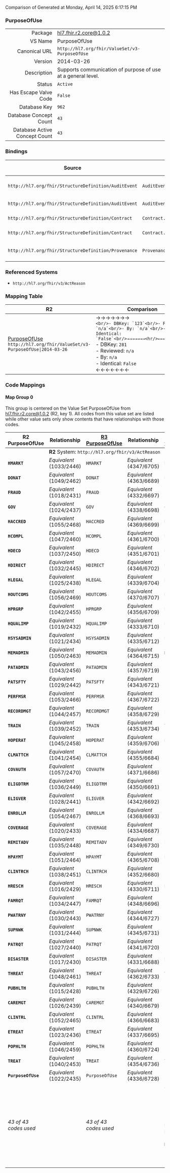 Comparison of 
Generated at Monday, April 14, 2025 6:17:15 PM

### PurposeOfUse

|      |     |
| ---: | --- |
| Package | hl7.fhir.r2.core@1.0.2 |
| VS Name | PurposeOfUse |
| Canonical URL | `http://hl7.org/fhir/ValueSet/v3-PurposeOfUse` |
| Version | 2014-03-26 |
| Description | Supports communication of purpose of use at a general level. |
| Status | `Active` |
| Has Escape Valve Code | `False` |
| Database Key | `962` |
| Database Concept Count | `43` |
| Database Active Concept Count | `43` |
### Bindings

| Source | Element | Binding | Strength | Element Short |
| ------ | ------- | ------- | -------- | ------------- |
| `http://hl7.org/fhir/StructureDefinition/AuditEvent` | `AuditEvent.event.purposeOfEvent` | `http://hl7.org/fhir/ValueSet/v3-PurposeOfUse` | `Extensible` | The purposeOfUse of the event |
| `http://hl7.org/fhir/StructureDefinition/AuditEvent` | `AuditEvent.participant.purposeOfUse` | `http://hl7.org/fhir/ValueSet/v3-PurposeOfUse` | `Extensible` | Reason given for this user |
| `http://hl7.org/fhir/StructureDefinition/Contract` | `Contract.actionReason` | `http://hl7.org/fhir/ValueSet/v3-PurposeOfUse` | `Example` | Contract Action Reason |
| `http://hl7.org/fhir/StructureDefinition/Contract` | `Contract.term.actionReason` | `http://hl7.org/fhir/ValueSet/v3-PurposeOfUse` | `Example` | Contract Term Action Reason |
| `http://hl7.org/fhir/StructureDefinition/Provenance` | `Provenance.reason` | `http://hl7.org/fhir/ValueSet/v3-PurposeOfUse` | `Extensible` | Reason the activity is occurring |

### Referenced Systems

* `http://hl7.org/fhir/v3/ActReason`
### Mapping Table

| R2 | Comparison | R3 | Comparison | R4 | Comparison | R4B | Comparison | R5
| --- | --- | --- | --- | --- | --- | --- | --- | ---
| [PurposeOfUse](/docs/R2/ValueSets/PurposeOfUse.md)<br/> `http://hl7.org/fhir/ValueSet/v3-PurposeOfUse\|2014-03-26` | →→→→→→→<br/>``<br/>- DBKey: `123`<br/>- Reviewed: `n/a`<br/>- By: `n/a`<br/>- Identical: `False`<br/>→→→→→→→<hr/>←←←←←←←<br/>``<br/>- DBKey: `281`<br/>- Reviewed: `n/a`<br/>- By: `n/a`<br/>- Identical: `False`<br/>←←←←←←←| [PurposeOfUse](/docs/R3/ValueSets/PurposeOfUse.md)<br/> `http://hl7.org/fhir/ValueSet/v3-PurposeOfUse\|2014-03-26` | →→→→→→→<br/>``<br/>- DBKey: `477`<br/>- Reviewed: `n/a`<br/>- By: `n/a`<br/>- Identical: `False`<br/>→→→→→→→<hr/>←←←←←←←<br/>``<br/>- DBKey: `701`<br/>- Reviewed: `n/a`<br/>- By: `n/a`<br/>- Identical: `False`<br/>←←←←←←←| [v3.PurposeOfUse](/docs/R4/ValueSets/V3PurposeOfUse.md)<br/> `http://terminology.hl7.org/ValueSet/v3-PurposeOfUse\|2014-03-26` | <br/>*no map*<br/><hr/><br/>*no map*<br/>| | | | 
### Code Mappings


#### Map Group 0

This group is centered on the Value Set PurposeOfUse from hl7.fhir.r2.core@1.0.2 (R2, key 1).
All codes from this value set are listed while other value sets only show contents that have relationships with those codes.

| R2 PurposeOfUse| Relationship | [R3 PurposeOfUse](/docs/R3/ValueSets/PurposeOfUse.md)| Relationship | [R4 v3.PurposeOfUse](/docs/R4/ValueSets/V3PurposeOfUse.md)| Relationship | *No Map* | Relationship | *No Map* 
| --- | --- | --- | --- | --- | --- | --- | --- | ---
| <td colspan="8">**R2** System: `http://hl7.org/fhir/v3/ActReason`
| **`HMARKT`**| _Equivalent_ <br/>(1033/2446)| `HMARKT`| _Equivalent_ <br/>(4347/6705)| `HMARKT`| | | | | 
| **`DONAT`**| _Equivalent_ <br/>(1049/2462)| `DONAT`| _Equivalent_ <br/>(4363/6689)| `DONAT`| | | | | 
| **`FRAUD`**| _Equivalent_ <br/>(1018/2431)| `FRAUD`| _Equivalent_ <br/>(4332/6697)| `FRAUD`| | | | | 
| **`GOV`**| _Equivalent_ <br/>(1024/2437)| `GOV`| _Equivalent_ <br/>(4338/6698)| `GOV`| | | | | 
| **`HACCRED`**| _Equivalent_ <br/>(1055/2468)| `HACCRED`| _Equivalent_ <br/>(4369/6699)| `HACCRED`| | | | | 
| **`HCOMPL`**| _Equivalent_ <br/>(1047/2460)| `HCOMPL`| _Equivalent_ <br/>(4361/6700)| `HCOMPL`| | | | | 
| **`HDECD`**| _Equivalent_ <br/>(1037/2450)| `HDECD`| _Equivalent_ <br/>(4351/6701)| `HDECD`| | | | | 
| **`HDIRECT`**| _Equivalent_ <br/>(1032/2445)| `HDIRECT`| _Equivalent_ <br/>(4346/6702)| `HDIRECT`| | | | | 
| **`HLEGAL`**| _Equivalent_ <br/>(1025/2438)| `HLEGAL`| _Equivalent_ <br/>(4339/6704)| `HLEGAL`| | | | | 
| **`HOUTCOMS`**| _Equivalent_ <br/>(1056/2469)| `HOUTCOMS`| _Equivalent_ <br/>(4370/6707)| `HOUTCOMS`| | | | | 
| **`HPRGRP`**| _Equivalent_ <br/>(1042/2455)| `HPRGRP`| _Equivalent_ <br/>(4356/6709)| `HPRGRP`| | | | | 
| **`HQUALIMP`**| _Equivalent_ <br/>(1019/2432)| `HQUALIMP`| _Equivalent_ <br/>(4333/6710)| `HQUALIMP`| | | | | 
| **`HSYSADMIN`**| _Equivalent_ <br/>(1021/2434)| `HSYSADMIN`| _Equivalent_ <br/>(4335/6712)| `HSYSADMIN`| | | | | 
| **`MEMADMIN`**| _Equivalent_ <br/>(1050/2463)| `MEMADMIN`| _Equivalent_ <br/>(4364/6715)| `MEMADMIN`| | | | | 
| **`PATADMIN`**| _Equivalent_ <br/>(1043/2456)| `PATADMIN`| _Equivalent_ <br/>(4357/6719)| `PATADMIN`| | | | | 
| **`PATSFTY`**| _Equivalent_ <br/>(1029/2442)| `PATSFTY`| _Equivalent_ <br/>(4343/6721)| `PATSFTY`| | | | | 
| **`PERFMSR`**| _Equivalent_ <br/>(1053/2466)| `PERFMSR`| _Equivalent_ <br/>(4367/6722)| `PERFMSR`| | | | | 
| **`RECORDMGT`**| _Equivalent_ <br/>(1044/2457)| `RECORDMGT`| _Equivalent_ <br/>(4358/6729)| `RECORDMGT`| | | | | 
| **`TRAIN`**| _Equivalent_ <br/>(1039/2452)| `TRAIN`| _Equivalent_ <br/>(4353/6734)| `TRAIN`| | | | | 
| **`HOPERAT`**| _Equivalent_ <br/>(1045/2458)| `HOPERAT`| _Equivalent_ <br/>(4359/6706)| `HOPERAT`| | | | | 
| **`CLMATTCH`**| _Equivalent_ <br/>(1041/2454)| `CLMATTCH`| _Equivalent_ <br/>(4355/6684)| `CLMATTCH`| | | | | 
| **`COVAUTH`**| _Equivalent_ <br/>(1057/2470)| `COVAUTH`| _Equivalent_ <br/>(4371/6686)| `COVAUTH`| | | | | 
| **`ELIGDTRM`**| _Equivalent_ <br/>(1036/2449)| `ELIGDTRM`| _Equivalent_ <br/>(4350/6691)| `ELIGDTRM`| | | | | 
| **`ELIGVER`**| _Equivalent_ <br/>(1028/2441)| `ELIGVER`| _Equivalent_ <br/>(4342/6692)| `ELIGVER`| | | | | 
| **`ENROLLM`**| _Equivalent_ <br/>(1054/2467)| `ENROLLM`| _Equivalent_ <br/>(4368/6693)| `ENROLLM`| | | | | 
| **`COVERAGE`**| _Equivalent_ <br/>(1020/2433)| `COVERAGE`| _Equivalent_ <br/>(4334/6687)| `COVERAGE`| | | | | 
| **`REMITADV`**| _Equivalent_ <br/>(1035/2448)| `REMITADV`| _Equivalent_ <br/>(4349/6730)| `REMITADV`| | | | | 
| **`HPAYMT`**| _Equivalent_ <br/>(1051/2464)| `HPAYMT`| _Equivalent_ <br/>(4365/6708)| `HPAYMT`| | | | | 
| **`CLINTRCH`**| _Equivalent_ <br/>(1038/2451)| `CLINTRCH`| _Equivalent_ <br/>(4352/6680)| `CLINTRCH`| | | | | 
| **`HRESCH`**| _Equivalent_ <br/>(1016/2429)| `HRESCH`| _Equivalent_ <br/>(4330/6711)| `HRESCH`| | | | | 
| **`FAMRQT`**| _Equivalent_ <br/>(1034/2447)| `FAMRQT`| _Equivalent_ <br/>(4348/6696)| `FAMRQT`| | | | | 
| **`PWATRNY`**| _Equivalent_ <br/>(1030/2443)| `PWATRNY`| _Equivalent_ <br/>(4344/6727)| `PWATRNY`| | | | | 
| **`SUPNWK`**| _Equivalent_ <br/>(1031/2444)| `SUPNWK`| _Equivalent_ <br/>(4345/6731)| `SUPNWK`| | | | | 
| **`PATRQT`**| _Equivalent_ <br/>(1027/2440)| `PATRQT`| _Equivalent_ <br/>(4341/6720)| `PATRQT`| | | | | 
| **`DISASTER`**| _Equivalent_ <br/>(1017/2430)| `DISASTER`| _Equivalent_ <br/>(4331/6688)| `DISASTER`| | | | | 
| **`THREAT`**| _Equivalent_ <br/>(1048/2461)| `THREAT`| _Equivalent_ <br/>(4362/6733)| `THREAT`| | | | | 
| **`PUBHLTH`**| _Equivalent_ <br/>(1015/2428)| `PUBHLTH`| _Equivalent_ <br/>(4329/6726)| `PUBHLTH`| | | | | 
| **`CAREMGT`**| _Equivalent_ <br/>(1026/2439)| `CAREMGT`| _Equivalent_ <br/>(4340/6679)| `CAREMGT`| | | | | 
| **`CLINTRL`**| _Equivalent_ <br/>(1052/2465)| `CLINTRL`| _Equivalent_ <br/>(4366/6683)| `CLINTRL`| | | | | 
| **`ETREAT`**| _Equivalent_ <br/>(1023/2436)| `ETREAT`| _Equivalent_ <br/>(4337/6695)| `ETREAT`| | | | | 
| **`POPHLTH`**| _Equivalent_ <br/>(1046/2459)| `POPHLTH`| _Equivalent_ <br/>(4360/6724)| `POPHLTH`| | | | | 
| **`TREAT`**| _Equivalent_ <br/>(1040/2453)| `TREAT`| _Equivalent_ <br/>(4354/6736)| `TREAT`| | | | | 
| **`PurposeOfUse`**| _Equivalent_ <br/>(1022/2435)| `PurposeOfUse`| _Equivalent_ <br/>(4336/6728)| `PurposeOfUse`| | | | | 
| *43 of 43 codes used* | | *43 of 43 codes used* | | *43 of 60 codes used* <br/>remaining codes:<br/>`BIORCH`, `BTG`, `CLINTRCHNPC`, `CLINTRCHPC`, `COC`, `DSRCH`, `ERTREAT`, `HDM`, `HTEST`, `LABELING`, `METAMGT`, `MILCDM`, `MILDCRG`, `POARCH`, `PRECLINTRCH`, `SYSDEV`, `TRANSRCH`| | | | 

